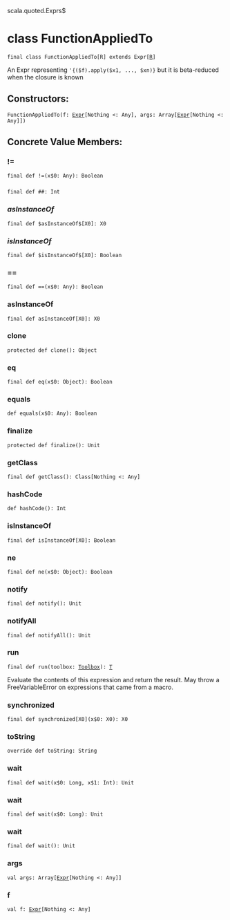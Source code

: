 scala.quoted.Exprs$
# class FunctionAppliedTo

<pre><code class="language-scala" >final class FunctionAppliedTo[R] extends Expr[<a href="./FunctionAppliedTo.md#R">R</a>]</pre></code>
An Expr representing `'{($f).apply($x1, ..., $xn)}` but it is beta-reduced when the closure is known

## Constructors:
<pre><code class="language-scala" >FunctionAppliedTo(f: <a href="../Expr.md">Expr</a>[Nothing <: Any], args: Array[<a href="../Expr.md">Expr</a>[Nothing <: Any]])</pre></code>

## Concrete Value Members:
### !=
<pre><code class="language-scala" >final def !=(x$0: Any): Boolean</pre></code>

### ##
<pre><code class="language-scala" >final def ##: Int</pre></code>

### $asInstanceOf$
<pre><code class="language-scala" >final def $asInstanceOf$[X0]: X0</pre></code>

### $isInstanceOf$
<pre><code class="language-scala" >final def $isInstanceOf$[X0]: Boolean</pre></code>

### ==
<pre><code class="language-scala" >final def ==(x$0: Any): Boolean</pre></code>

### asInstanceOf
<pre><code class="language-scala" >final def asInstanceOf[X0]: X0</pre></code>

### clone
<pre><code class="language-scala" >protected def clone(): Object</pre></code>

### eq
<pre><code class="language-scala" >final def eq(x$0: Object): Boolean</pre></code>

### equals
<pre><code class="language-scala" >def equals(x$0: Any): Boolean</pre></code>

### finalize
<pre><code class="language-scala" >protected def finalize(): Unit</pre></code>

### getClass
<pre><code class="language-scala" >final def getClass(): Class[Nothing <: Any]</pre></code>

### hashCode
<pre><code class="language-scala" >def hashCode(): Int</pre></code>

### isInstanceOf
<pre><code class="language-scala" >final def isInstanceOf[X0]: Boolean</pre></code>

### ne
<pre><code class="language-scala" >final def ne(x$0: Object): Boolean</pre></code>

### notify
<pre><code class="language-scala" >final def notify(): Unit</pre></code>

### notifyAll
<pre><code class="language-scala" >final def notifyAll(): Unit</pre></code>

### run
<pre><code class="language-scala" >final def run(toolbox: <a href="../Toolbox.md">Toolbox</a>): <a href="../Expr.md#T">T</a></pre></code>
Evaluate the contents of this expression and return the result.
May throw a FreeVariableError on expressions that came from a macro.

### synchronized
<pre><code class="language-scala" >final def synchronized[X0](x$0: X0): X0</pre></code>

### toString
<pre><code class="language-scala" >override def toString: String</pre></code>

### wait
<pre><code class="language-scala" >final def wait(x$0: Long, x$1: Int): Unit</pre></code>

### wait
<pre><code class="language-scala" >final def wait(x$0: Long): Unit</pre></code>

### wait
<pre><code class="language-scala" >final def wait(): Unit</pre></code>

### args
<pre><code class="language-scala" >val args: Array[<a href="../Expr.md">Expr</a>[Nothing <: Any]]</pre></code>

### f
<pre><code class="language-scala" >val f: <a href="../Expr.md">Expr</a>[Nothing <: Any]</pre></code>

